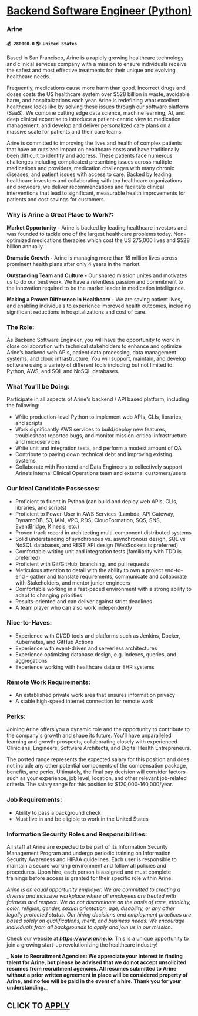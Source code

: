 # [Backend Software Engineer (Python)](https://www.remotewlb.com/apply/backend-software-engineer-python-61366)  
### Arine  
#### `💰 280000.0` `🌎 United States`  

Based in San Francisco, Arine is a rapidly growing healthcare technology and clinical services company with a mission to ensure individuals receive the safest and most effective treatments for their unique and evolving healthcare needs.

Frequently, medications cause more harm than good. Incorrect drugs and doses costs the US healthcare system over $528 billion in waste, avoidable harm, and hospitalizations each year. Arine is redefining what excellent healthcare looks like by solving these issues through our software platform (SaaS). We combine cutting edge data science, machine learning, AI, and deep clinical expertise to introduce a patient-centric view to medication management, and develop and deliver personalized care plans on a massive scale for patients and their care teams.

Arine is committed to improving the lives and health of complex patients that have an outsized impact on healthcare costs and have traditionally been difficult to identify and address. These patients face numerous challenges including complicated prescribing issues across multiple medications and providers, medication challenges with many chronic diseases, and patient issues with access to care. Backed by leading healthcare investors and collaborating with top healthcare organizations and providers, we deliver recommendations and facilitate clinical interventions that lead to significant, measurable health improvements for patients and cost savings for customers.

### Why is Arine a Great Place to Work?:

 **Market Opportunity -** Arine is backed by leading healthcare investors and was founded to tackle one of the largest healthcare problems today. Non-optimized medications therapies which cost the US 275,000 lives and $528 billion annually.  
  
 **Dramatic Growth -** Arine is managing more than 18 million lives across prominent health plans after only 4 years in the market.  
  
 **Outstanding Team and Culture -** Our shared mission unites and motivates us to do our best work. We have a relentless passion and commitment to the innovation required to be the market leader in medication intelligence.  
  
**Making a Proven Difference in Healthcare -** We are saving patient lives, and enabling individuals to experience improved health outcomes, including significant reductions in hospitalizations and cost of care.

### The Role:

As Backend Software Engineer, you will have the opportunity to work in close collaboration with technical stakeholders to enhance and optimize Arine’s backend web APIs, patient data processing, data management systems, and cloud infrastructure. You will support, maintain, and develop software using a variety of different tools including but not limited to: Python, AWS, and SQL and NoSQL databases.

###  **What You’ll be Doing:**

Participate in all aspects of Arine's backend / API based platform, including the following:

  * Write production-level Python to implement web APIs, CLIs, libraries, and scripts
  * Work significantly AWS services to build/deploy new features, troubleshoot reported bugs, and monitor mission-critical infrastructure and microservices
  * Write unit and integration tests, and perform a modest amount of QA
  * Contribute to paying down technical debt and improving existing systems
  * Collaborate with Frontend and Data Engineers to collectively support Arine’s internal Clinical Operations team and external customers/users

### **Our Ideal Candidate Possesses:**

  * Proficient to fluent in Python (can build and deploy web APIs, CLIs, libraries, and scripts)
  * Proficient to Power-User in AWS Services (Lambda, API Gateway, DynamoDB, S3, IAM, VPC, RDS, CloudFormation, SQS, SNS, EventBridge, Kinesis, etc.)
  * Proven track record in architecting multi-component distributed systems
  * Solid understanding of synchronous vs. asynchronous design, SQL vs NoSQL databases, and REST API design (WebSockets is preferred)
  * Comfortable writing unit and integration tests (familiarity with TDD is preferred)
  * Proficient with Git/GitHub, branching, and pull requests
  * Meticulous attention to detail with the ability to own a project end-to-end - gather and translate requirements, communicate and collaborate with Stakeholders, and mentor junior engineers
  * Comfortable working in a fast-paced environment with a strong ability to adapt to changing priorities
  * Results-oriented and can deliver against strict deadlines
  * A team player who can also work independently

### **Nice-to-Haves:**

  * Experience with CI/CD tools and platforms such as Jenkins, Docker, Kubernetes, and GitHub Actions
  * Experience with event-driven and serverless architectures
  * Experience optimizing database design, e.g. indexes, queries, and aggregations
  * Experience working with healthcare data or EHR systems

### Remote Work Requirements:

  * An established private work area that ensures information privacy
  * A stable high-speed internet connection for remote work

### Perks:

Joining Arine offers you a dynamic role and the opportunity to contribute to the company's growth and shape its future. You'll have unparalleled learning and growth prospects, collaborating closely with experienced Clinicians, Engineers, Software Architects, and Digital Health Entrepreneurs.

The posted range represents the expected salary for this position and does not include any other potential components of the compensation package, benefits, and perks. Ultimately, the final pay decision will consider factors such as your experience, job level, location, and other relevant job-related criteria. The salary range for this position is: $120,000-160,000/year.

### Job Requirements:

  * Ability to pass a background check
  * Must live in and be eligible to work in the United States

### Information Security Roles and Responsibilities:

All staff at Arine are expected to be part of its Information Security Management Program and undergo periodic training on Information Security Awareness and HIPAA guidelines. Each user is responsible to maintain a secure working environment and follow all policies and procedures. Upon hire, each person is assigned and must complete trainings before access is granted for their specific role within Arine.

 _Arine is an equal opportunity employer. We are committed to creating a diverse and inclusive workplace where all employees are treated with fairness and respect. We do not discriminate on the basis of race, ethnicity, color, religion, gender, sexual orientation, age, disability, or any other legally protected status. Our hiring decisions and employment practices are based solely on qualifications, merit, and business needs. We encourage individuals from all backgrounds to apply and join us in our mission._

Check our website at _**https://www.arine.io**_. This is a unique opportunity to join a growing start-up revolutionizing the healthcare industry!

 _ **Note to Recruitment Agencies: We appreciate your interest in finding talent for Arine, but please be advised that we do not accept unsolicited resumes from recruitment agencies. All resumes submitted to Arine without a prior written agreement in place will be considered property of Arine, and no fee will be paid in the event of a hire. Thank you for your understanding.**_

  
## CLICK TO [APPLY](https://www.remotewlb.com/apply/backend-software-engineer-python-61366)


